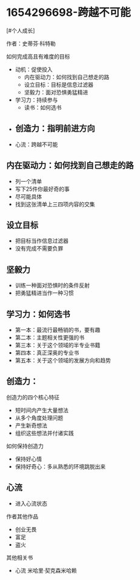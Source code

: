 # 1654296698-跨越不可能
[#个人成长]

作者：史蒂芬·科特勒

如何完成高且有难度的目标
- 动机：促使投入
  - 内在驱动力：如何找到自己想走的路
  - 设立目标：目标是信息过滤器
  - 坚毅力：面对恐惧勇猛精进
- 学习力：持续参与
  - 读书：如何选书
- 创造力：指明前进方向
  - 
- 心流：跨越不可能

## 内在驱动力：如何找到自己想走的路
- 列一个清单
- 写下25件你最好奇的事
- 尽可能具体
- 找到这张清单上三四项内容的交集

## 设立目标
- 把目标当作信息过滤器
- 没有完成不需要负罪

## 坚毅力
- 训练一种面对恐惧时的条件反射
- 把勇猛精进当作一种习惯

## 学习力：如何选书
- 第一本：最流行最畅销的书，要有趣
- 第二本：主题相关性更强的书
- 第三本：关于这个领域的半专业书籍
- 第四本：真正深奥的专业书
- 第五本：关于这个领域的发展方向和趋势
  
## 创造力：
创造力的四个核心特征
- 短时间内产生大量想法
- 从多个角度处理问题
- 产生新奇想法
- 组织这些想法并付诸实践
  
如何保持创造力
- 保持好心情
- 保持好奇心：多从熟悉的环境跳脱出来

## 心流
- 进入心流状态

作者其他作品
- 创业无畏
- 富足
- 盗火

其他相关书
- 心流 米哈里·契克森米哈赖